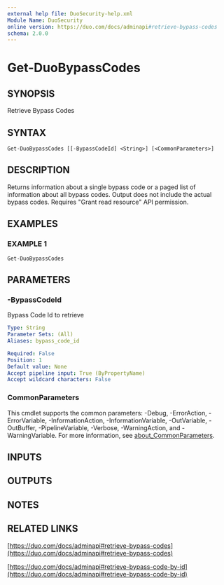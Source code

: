 ```yaml
---
external help file: DuoSecurity-help.xml
Module Name: DuoSecurity
online version: https://duo.com/docs/adminapi#retrieve-bypass-codes
schema: 2.0.0
---
```


# Get-DuoBypassCodes

## SYNOPSIS
Retrieve Bypass Codes

## SYNTAX

```
Get-DuoBypassCodes [[-BypassCodeId] <String>] [<CommonParameters>]
```

## DESCRIPTION
Returns information about a single bypass code or a paged list of information about all bypass codes.
Output does not include the actual bypass codes.
Requires "Grant read resource" API permission.

## EXAMPLES

### EXAMPLE 1
```
Get-DuoBypassCodes
```

## PARAMETERS

### -BypassCodeId
Bypass Code Id to retrieve

```yaml
Type: String
Parameter Sets: (All)
Aliases: bypass_code_id

Required: False
Position: 1
Default value: None
Accept pipeline input: True (ByPropertyName)
Accept wildcard characters: False
```

### CommonParameters
This cmdlet supports the common parameters: -Debug, -ErrorAction, -ErrorVariable, -InformationAction, -InformationVariable, -OutVariable, -OutBuffer, -PipelineVariable, -Verbose, -WarningAction, and -WarningVariable. For more information, see [about_CommonParameters](http://go.microsoft.com/fwlink/?LinkID=113216).

## INPUTS

## OUTPUTS

## NOTES

## RELATED LINKS

[https://duo.com/docs/adminapi#retrieve-bypass-codes](https://duo.com/docs/adminapi#retrieve-bypass-codes)

[https://duo.com/docs/adminapi#retrieve-bypass-code-by-id](https://duo.com/docs/adminapi#retrieve-bypass-code-by-id)

